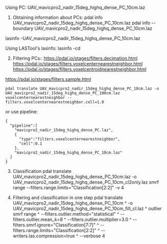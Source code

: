Using PC: UAV_mavicpro2_nadir_15deg_highq_dense_PC_10cm.laz

1. Obtaining information about PCs:
pdal info UAV_mavicpro2_nadir_15deg_highq_dense_PC_10cm.laz
pdal info --boundary UAV_mavicpro2_nadir_15deg_highq_dense_PC_10cm.laz

lasinfo -UAV_mavicpro2_nadir_15deg_highq_dense_PC_10cm.laz

Using LASTool's lasinfo: lasinfo -cd

2. Filtering PCs::
https://pdal.io/stages/filters.decimation.html
https://pdal.io/stages/filters.voxelcenternearestneighbor.html
https://pdal.io/stages/filters.voxelcentroidnearestneighbor.html

https://pdal.io/stages/filters.sample.html


```
pdal translate UAV_mavicpro2_nadir_15deg_highq_dense_PC_10cm.laz -o UAV_mavicpro2_nadir_15deg_highq_dense_PC_100cm.laz voxelcenternearestneighbor --filters.voxelcenternearestneighbor.cell=1.0
```

or use pipeline:
```
{
  "pipeline":[
    "mavicpro2_nadir_15deg_highq_dense_PC.laz",
    {
      "type":"filters.voxelcenternearestneighbor",
      "cell":0.1
    },
    "mavicpro2_nadir_15deg_highq_dense_PC_10cm.laz"
  ]
}
```

3. Classification
pdal translate UAV_mavicpro2_nadir_15deg_highq_dense_PC_10cm.laz -o UAV_mavicpro2_nadir_15deg_highq_dense_PC_10cm_cl2only.laz smrf range --filters.range.limits="Classification[2:2]" -v 4

4. Filtering and classification in one step
pdal translate UAV_mavicpro2_nadir_15deg_highq_dense_PC_10cm ^
    -o UAV_mavicpro2_nadir_15deg_highq_dense_PC_10cm_filt_cl.laz ^
    outlier smrf range  ^
    --filters.outlier.method="statistical" ^
    --filters.outlier.mean_k=8 ^
    --filters.outlier.multiplier=3.0 ^
    --filters.smrf.ignore="Classification[7:7]"  ^
    --filters.range.limits="Classification[2:2]" ^
    --writers.las.compression=true ^
    --verbose 4
